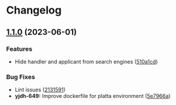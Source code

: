 # Changelog

## [1.1.0](https://github.com/City-of-Helsinki/yjdh/compare/benefit-handler-v1.0.0...benefit-handler-v1.1.0) (2023-06-01)


### Features

* Hide handler and applicant from search engines ([510a1cd](https://github.com/City-of-Helsinki/yjdh/commit/510a1cdd7678ed3be4ca14ead2ae182eabf2bf24))


### Bug Fixes

* Lint issues ([2131591](https://github.com/City-of-Helsinki/yjdh/commit/2131591324d492aef735a542a690284d21e34e78))
* **yjdh-649:** Improve dockerfile for platta environment ([5e7966a](https://github.com/City-of-Helsinki/yjdh/commit/5e7966a1e1c57f4ff02bcc5765c922339d62235f))
